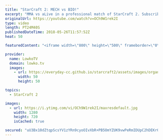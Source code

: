 ```yaml
---
title: "StarCraft 2: MECH vs BIO!"
excerpt: "MMA vs aLive in a professional match of StarCraft 2. Subscribe for more videos: http://lowko.tv/youtube Rogue vs Neeb: https://goo.gl/d2ZmY8  MMA, a name I haven't heard much of in the last few years, decided to come back to playing StarCraft 2 professionally. How good is he currently? Only one way to"
originalUrl: https://youtube.com/watch?v=OCh9W1rek2I
type: video
length: PT24M40S
publishedDateTime: 2018-05-26T11:57:52Z
heat: 50

featuredContent: "<iframe width=\"800\" height=\"500\" frameborder=\"0\" src=\"https://www.youtube.com/embed/OCh9W1rek2I\" allow=\"accelerometer; autoplay; encrypted-media; gyroscope; picture-in-picture\" allowfullscreen></iframe>"

provider:
  name: LowkoTV
  domain: lowko.tv
  images:
    - url: https://everyday-cc.github.io/starcraft2/assets/images/organizations/lowko.tv-50x50.jpg
      width: 50
      height: 50

topics:
  - StarCraft 2

images:
  - url: https://i.ytimg.com/vi/OCh9W1rek2I/maxresdefault.jpg
    width: 1280
    height: 720
    isCached: true

secured: "uU3Bx10dZtqpScsYV1zYRn9cyoOIvXbR+PB5OmYZUK9vwPeRmIDUpC2hDEKrQAMkAWsN4D+/j5hF9zuv3rW6R5UON2V0bF2Lfc7mInQerj8Ggc1qWuPOubVaRf9/Zb9v9/W6L8rdBiDoUU7WtVu0Lay4YaCrJzKnj9cqF9WWiph9tsKn4bjfEivqTccWVks1ZkfEk20dXkwUnW0VJCxfPdxh5HzTtq0YU0WsOSY9u+/L4/1v7OAj6GPBcxnYdaPU9PBC7dHTgKHyigaHAM+3O8+vNAxQ1BazoD67C9LKE5n2ifCliVFBde9ZSp3+mRTnSryqAdFnQRfRp4WMmWcjzE6HDoCEXbni/2hXfMLX8Tu1NljELmtwT+zXg3jihkvgjCtuEsoNr4BDTqTcIoHgHFWuT4L+m2q5c0XAyDNrbl4=;fkbSZVWILRK/UaUsmag/Xw=="
---
```



